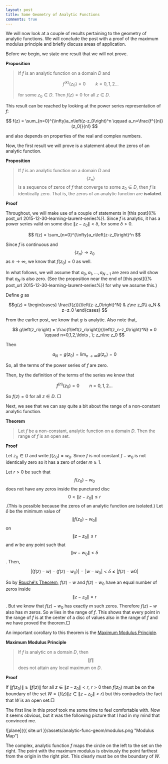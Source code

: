 ```yaml
---
layout: post
title: Some Geometry of Analytic Functions
comments: true
---
```


We will now look at a couple of results pertaining to the geometry of analytic functions. We will conclude the post with a proof of the maximum modulus principle and briefly discuss areas of application.

Before we begin, we state one result that we will not prove.

**Proposition** 

>If $f$ is an analytic function on a domain $D$ and 
>
>$$
f^{(k)}\left(z_0\right) = 0 \qquad k=0,1,2\ldots
$$
>
>for some $z_0 \in D$. Then $f(z)=0$ for all $z \in D$.

This result can be reached by looking at the power series representation of $f$:

$$
f(z) = \sum_{n=0}^{\infty}a_n\left(z-z_0\right)^n \qquad a_n=\frac{f^{(n)}(z_0)}{n!}
$$ 

and also depends on properties of the real and complex numbers.

Now, the first result we will prove is a statement about the zeros of an analytic function.

**Proposition**

>If  $f$ is an analytic function on a domain $D$ and $$\left\{z_n \right\}$$ is a sequence of zeros of $f$ that converge to some $z_0 \in D$, then $f$ is identically zero. That is, the zeros of an analytic function are **isolated**.



**Proof**

Throughout, we will make use of a couple of statements in [this post]({% post_url  2015-12-30-learning-laurent-series%}). Since $f$ is analytic, it has a power series valid on some disc $\left\|z-z_0\right\|\lt\delta$, for some $\delta \gt 0$.

$$
f(z) = \sum_{n=0}^{\infty}a_n\left(z-z_0\right)^n
$$ 

Since $f$ is continuous and $$\left\{z_n\right\} \rightarrow z_0$$ as $n \rightarrow \infty$, we know that $f\left(z_0\right)=0$ as well.

In what follows, we will assume that $a_0, a_1,\ldots, a_{N-1}$ are zero and will show that $a_N$ is also zero. (See the proposition near the end of [this post]({% post_url  2015-12-30-learning-laurent-series%}) for why we assume this.) 

Define $g$ as

$$g(z) = \begin{cases}
\frac{f(z)}{\left(z-z_0\right)^N} & z\ne z_0\\
a_N & z=z_0
\end{cases}
$$

From the earlier post, we know that $g$ is analytic. Also note that,

$$
g\left(z_n\right) = \frac{f\left(z_n\right)}{\left(z_n-z_0\right)^N} = 0 \qquad n=0,1,2,\ldots , \; z_n\ne z_0
$$

Then 

$$
a_N = g\left(z_0\right) = \lim_{n\rightarrow \infty} g\left(z_n\right) = 0
$$

So, all the terms of the power series of $f$ are zero. 


Then, by the definition of the terms of the series we know that 

$$
f^{(n)}\left(z_0\right) = 0 \qquad n=0,1,2\ldots
$$

So $f(z)=0$ for all $z \in D$. $\Box$


Next, we see that we can say quite a bit about the range of a non-constant analytic function.

**Theorem**

>Let $f$ be a non-constant, analytic function on a domain $D$. Then the range of $f$ is an open set.

**Proof**

Let $z_0 \in D$ and write $f\left(z_0\right) = w_0$. Since $f$ is not constant $f-w_0$ is not identically zero so it has a zero of order $m \ge 1$. 

Let $r \gt 0$ be such that $$f\left(z_0\right) - w_0$$ does not have any zeros inside the punctured disc $$0 \lt \left\|z-z_0\right\| \le r$$.(This is possible because the zeros of an analytic function are isolated.) Let $\delta$ be the minimum value of  $$\left\|f\left(z_0\right) - w_0\right\|$$ on $$\left\|z-z_0\right\| \le r$$ and $w$ be any point such that $$\left\|w - w_0\right\|\lt \delta$$. Then,

$$
 \left|\left(f(z) - w\right) - \left(f\left(z\right) - w_0\right)\right| = \left|w - w_0\right| \lt \delta \le \left|f(z) -w0\right|
$$ 

So by [Rouch&#233;'s Theorem](https://en.wikipedia.org/wiki/Rouch%C3%A9%27s_theorem), $f(z) - w$ and $f\left(z\right) - w_0$ have an equal number of zeros inside $$\left\|z-z_0\right\| = r$$ . But we know that $f\left(z\right) - w_0$ has exactly $m$ such zeros. Therefore $f(z) - w$ also has $m$ zeros. So $w$ lies in the range of $f$. This shows that every point in the range of $f$ is at the center of a disc of values also in the range of $f$ and we have proved the theorem.$\Box$

An important corollary to this theorem is the [Maximum Modulus Principle](https://en.wikipedia.org/wiki/Maximum_modulus_principle).

**Maximum Modulus Principle**

>If $f$ is analytic on a domain $D$, then $$\left\|f\right\|$$ does not attain any local maximum on $D$.

**Proof**

If $\left\|f\left(z_0\right)\right\| \ge \left\|f\left(z\right)\right\|$ for all $z \in \left\|z-z_0\right\| \lt r$, $r\gt0$ then $f\left(z_0\right)$ must be on the boundary of the set $W=\left\{f\left(z\right)\|z\in\left\|z-z_0\right\|\lt r\right\}$ but this contradicts the fact that $W$ is an open set.$\Box$

The first line in this proof took me some time to feel comfortable with. Now it seems obvious, but it was the following picture that I had in my mind that convinced me.

![plane]({{ site.url }}/assets/analytic-func-geom/modulus.png "Modulus Map")

The complex, analytic function $f$ maps the circle on the left to the set on the right. The point with the maximum modulus is obviously the point farthest from the origin in the right plot. This clearly must be on the boundary of $W$.